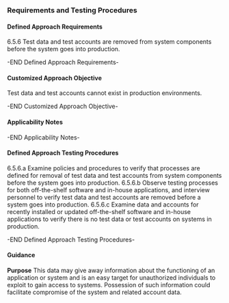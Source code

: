 ### Requirements and Testing Procedures

#### Defined Approach Requirements
6.5.6 Test data and test accounts are removed from system components before the system goes into production.

-END Defined Approach Requirements- 
#### Customized Approach Objective
Test data and test accounts cannot exist in production environments.

-END Customized Approach Objective- 
#### Applicability Notes



-END Applicability Notes- 
#### Defined Approach Testing Procedures
6.5.6.a Examine policies and procedures to verify that processes are defined for removal of test data and test accounts from system components before the system goes into production.
6.5.6.b Observe testing processes for both off-the-shelf software and in-house applications, and interview personnel to verify test data and test accounts are removed before a system goes into production.
6.5.6.c Examine data and accounts for recently installed or updated off-the-shelf software and in-house applications to verify there is no test data or test accounts on systems in production.

-END Defined Approach Testing Procedures- 
#### Guidance
**Purpose**
This data may give away information about the functioning of an application or system and is an easy target for unauthorized individuals to exploit to gain access to systems. Possession of such information could facilitate compromise of the system and related account data.